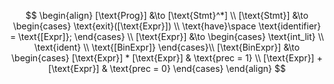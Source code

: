 $$
\begin{align}
    [\text{Prog}] &\to [\text{Stmt}^*]
    \\
    [\text{Stmt}] &\to
    \begin{cases}
        \text{exit}([\text{Expr}]) \\
        \text{have}\space \text{identifier} = \text{[Expr]};
    \end{cases}
    \\
    [\text{Expr}] &\to 
    \begin{cases}
        \text{int_lit} \\
        \text{ident} \\
        \text{[BinExpr]}
    \end{cases}\\
    [\text{BinExpr}] &\to
    \begin{cases}
    [\text{Expr}] * [\text{Expr}] & \text{prec = 1} \\
    [\text{Expr}] + [\text{Expr}] & \text{prec = 0}
    \end{cases}
\end{align}
$$
